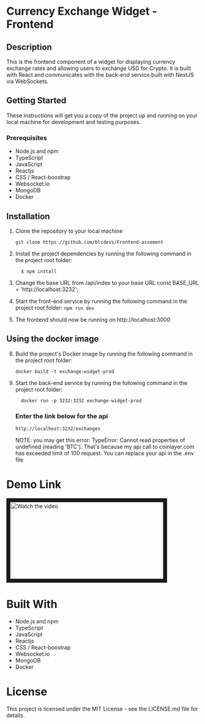 # Currency Exchange Widget - Frontend

## Description

<p>
  This is the frontend component of a widget for displaying currency exchange rates and allowing users to exchange USD for Crypto. It is built with React and communicates with the back-end service built with NestJS via WebSockets.
</p>

## Getting Started
  <p>
    These instructions will get you a copy of the project up and running on your local machine for development and testing purposes.
  </p>

  ### Prerequisites
    
   - Node.js and npm
   - TypeScript
   - JavaScript
   - Reactjs
   - CSS / React-boostrap
   - Websocket.io
   - MongoDB
   - Docker

## Installation

  1. Clone the repository to your local machine
      ```
      git clone https://github.com/blcdevs/Frontend-assement

      ```
  2. Install the project dependencies by running the following command in the project root folder:
      ```
        $ npm install
      ```    
  3. Change the base URL from /api/index to your base URL
        const BASE_URL = 'http://localhost:3232';

 6. Start the front-end service by running the following command in the project root folder:
        ```
        npm run dev
        ```
7. The frontend should now be running on http://localhost:3000

## Using the docker image 
  8. Build the project's Docker image by running the following command in the project root folder:
      ```
      docker build -t exchange-widget-prod
      ```
 9. Start the back-end service by running the following command in the project root folder:
      ```
        docker run -p 3232:3232 exchange-widget-prod
      ``` 
      ### Enter the link below for the api
      ```
      http://localhost:3232/exchanges
      ```
    <p>NOTE: you may get this error: TypeError: Cannot read properties of undefined (reading 'BTC'). That's because my api call to coinlayer.com has exceeded limit of 100 request. You can replace your api in the .env file</p>

  # Demo Link
  <a href="http://www.youtube.com/watch?feature=player_embedded&v=hNILMSGcNxs" target="_blank">
 <img src="http://img.youtube.com/vi/hNILMSGcNxs/mqdefault.jpg" alt="Watch the video" width="400" height="200" border="10" />
  </a>
    
# Built With
   - Node.js and npm
   - TypeScript
   - JavaScript
   - Reactjs
   - CSS / React-boostrap
   - Websocket.io
   - MongoDB
   - Docker

# License
  <p>
    This project is licensed under the MIT License - see the LICENSE.md file for details.
</p>
